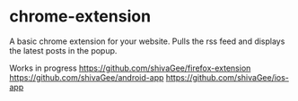 chrome-extension
================

A basic chrome extension for your website. Pulls the rss feed and displays the latest posts in the popup.

Works in progress
https://github.com/shivaGee/firefox-extension
https://github.com/shivaGee/android-app
https://github.com/shivaGee/ios-app
